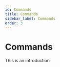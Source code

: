 ```yaml
---
id: Commands
title: Commands
sidebar_label: Commands
order: 3
---
```


# Commands
This is an introduction